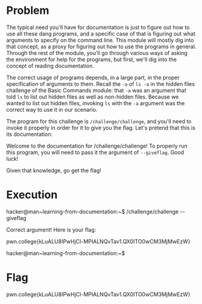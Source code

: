 # Problem
The typical need you'll have for documentation is just to figure out how to use all these dang programs, and a specific case of that is figuring out what arguments to specify on the command line. This module will mostly dig into that concept, as a proxy for figuring out how to use the programs in general. Through the rest of the module, you'll go through various ways of asking the environment for help for the programs, but first, we'll dig into the concept of reading documentation.

The correct usage of programs depends, in a large part, in the proper specification of arguments to them. Recall the `-a` of `ls -a` in the hidden files challenge of the Basic Commands module: that `-a` was an argument that told `ls` to list out hidden files as well as non-hidden files. Because we wanted to list out hidden files, invoking `ls` with the `-a` argument was the correct way to use it in our scenario.

The program for this challenge is `/challenge/challenge`, and you'll need to invoke it properly in order for it to give you the flag. Let's pretend that this is its documentation:

Welcome to the documentation for /challenge/challenge! To properly run this program, you will need to pass it the argument of `--giveflag`. Good luck!

Given that knowledge, go get the flag!
# Execution
hacker@man~learning-from-documentation:~$ /challenge/challenge --giveflag

Correct argument! Here is your flag:

pwn.college{kLuALU8IPwHjCl-MPIALNQvTav1.QX0ITO0wCM3MjMwEzW}

hacker@man~learning-from-documentation:~$
# Flag
pwn.college{kLuALU8IPwHjCl-MPIALNQvTav1.QX0ITO0wCM3MjMwEzW}
